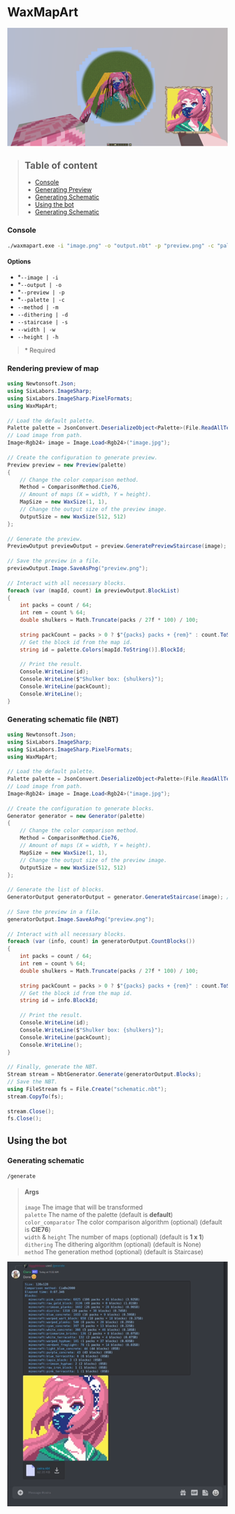 # WaxMapArt

![Render](./Assets/render.png)

>## Table of content
>- [Console](#console)<br/>
>- [Generating Preview](#rendering-preview-of-map)
>- [Generating Schematic](#generating-schematic-file--nbt-)
>- [Using the bot](#using-the-bot)
>- [Generating Schematic](#generating-schematic)


### Console


```sh
./waxmapart.exe -i "image.png" -o "output.nbt" -p "preview.png" -c "pallete.json"
```

#### Options
- *`--image | -i`
- *`--output | -o`
- *`--preview | -p`
- *`--palette | -c`
- `--method | -m`
- `--dithering | -d`
- `--staircase | -s`
- `--width | -w`
- `--height | -h`

> \* Required

### Rendering preview of map
```csharp
using Newtonsoft.Json;
using SixLabors.ImageSharp;
using SixLabors.ImageSharp.PixelFormats;
using WaxMapArt;

// Load the default palette.
Palette palette = JsonConvert.DeserializeObject<Palette>(File.ReadAllText("palette.json"));
// Load image from path.
Image<Rgb24> image = Image.Load<Rgb24>("image.jpg");

// Create the configuration to generate preview.
Preview preview = new Preview(palette)
{
    // Change the color comparison method.
    Method = ComparisonMethod.Cie76,
    // Amount of maps (X = width, Y = height).
    MapSize = new WaxSize(1, 1),
    // Change the output size of the preview image.
    OutputSize = new WaxSize(512, 512)
};

// Generate the preview.
PreviewOutput previewOutput = preview.GeneratePreviewStaircase(image); // Or preview.GeneratePreviewFlat(image) for flat generation

// Save the preview in a file.
previewOutput.Image.SaveAsPng("preview.png");

// Interact with all necessary blocks.
foreach (var (mapId, count) in previewOutput.BlockList)
{
    int packs = count / 64;
    int rem = count % 64;
    double shulkers = Math.Truncate(packs / 27f * 100) / 100;
    
    string packCount = packs > 0 ? $"{packs} packs + {rem}" : count.ToString();
    // Get the block id from the map id.
    string id = palette.Colors[mapId.ToString()].BlockId;
    
    // Print the result.
    Console.WriteLine(id);
    Console.WriteLine($"Shulker box: {shulkers}");
    Console.WriteLine(packCount);
    Console.WriteLine();
}
```

### Generating schematic file (NBT)

```csharp
using Newtonsoft.Json;
using SixLabors.ImageSharp;
using SixLabors.ImageSharp.PixelFormats;
using WaxMapArt;

// Load the default palette.
Palette palette = JsonConvert.DeserializeObject<Palette>(File.ReadAllText("palette.json"));
// Load image from path.
Image<Rgb24> image = Image.Load<Rgb24>("image.jpg");

// Create the configuration to generate blocks.
Generator generator = new Generator(palette)
{
    // Change the color comparison method.
    Method = ComparisonMethod.Cie76,
    // Amount of maps (X = width, Y = height).
    MapSize = new WaxSize(1, 1),
    // Change the output size of the preview image.
    OutputSize = new WaxSize(512, 512)
};

// Generate the list of blocks.
GeneratorOutput generatorOutput = generator.GenerateStaircase(image); // Or generator.GenerateFlat(image) for flat generation

// Save the preview in a file.
generatorOutput.Image.SaveAsPng("preview.png");

// Interact with all necessary blocks.
foreach (var (info, count) in generatorOutput.CountBlocks())
{
    int packs = count / 64;
    int rem = count % 64;
    double shulkers = Math.Truncate(packs / 27f * 100) / 100;
    
    string packCount = packs > 0 ? $"{packs} packs + {rem}" : count.ToString();
    // Get the block id from the map id.
    string id = info.BlockId;
    
    // Print the result.
    Console.WriteLine(id);
    Console.WriteLine($"Shulker box: {shulkers}");
    Console.WriteLine(packCount);
    Console.WriteLine();
}

// Finally, generate the NBT.
Stream stream = NbtGenerator.Generate(generatorOutput.Blocks);
// Save the NBT.
using FileStream fs = File.Create("schematic.nbt");
stream.CopyTo(fs);

stream.Close();
fs.Close();
```

## Using the bot

### Generating schematic
`/generate`

> #### Args
> `image` The image that will be transformed <br/>
> `palette` The name of the palette (default is **default**) <br/>
> `color_comparator` The color comparison algorithm (optional) (default is **CIE76**) <br/>
> `width` & `height` The number of maps (optional) (default is **1 x 1**) <br/>
> `dithering` The dithering algorithm (optional) (default is None) <br/>
> `method` The generation method (optional) (default is Staircase)

![generate](./Assets/Bot/generate.png)
